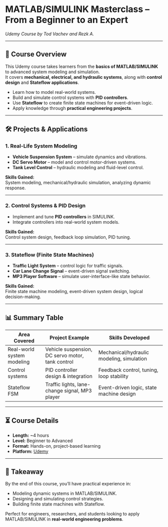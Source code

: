 # MATLAB/SIMULINK Masterclass – From a Beginner to an Expert  
*Udemy Course by Tod Vachev and Rezk A.*

---

## 📌 Course Overview
This Udemy course takes learners from the **basics of MATLAB/SIMULINK** to advanced system modeling and simulation.  
It covers **mechanical, electrical, and hydraulic systems**, along with **control design** and **Stateflow applications**.

- Learn how to model real-world systems.
- Build and simulate control systems with **PID controllers**.
- Use **Stateflow** to create finite state machines for event-driven logic.
- Apply knowledge through **practical engineering projects**.

---

## 🛠️ Projects & Applications

### 1. Real-Life System Modeling
- **Vehicle Suspension System** – simulate dynamics and vibrations.
- **DC Servo Motor** – model and control motor-driven systems.
- **Tank Level Control** – hydraulic modeling and fluid-level control.

**Skills Gained:**  
System modeling, mechanical/hydraulic simulation, analyzing dynamic response.

---

### 2. Control Systems & PID Design
- Implement and tune **PID controllers** in SIMULINK.
- Integrate controllers into real-world system models.

**Skills Gained:**  
Control system design, feedback loop simulation, PID tuning.

---

### 3. Stateflow (Finite State Machines)
- **Traffic Light System** – control logic for traffic signals.  
- **Car Lane Change Signal** – event-driven signal switching.  
- **MP3 Player Software** – simulate user-interface-like state behavior.

**Skills Gained:**  
Finite state machine modeling, event-driven system design, logical decision-making.

---

## 📊 Summary Table

| **Area Covered**           | **Project Example**                                | **Skills Developed**                       |
|-----------------------------|---------------------------------------------------|--------------------------------------------|
| Real-world system modeling  | Vehicle suspension, DC servo motor, tank control  | Mechanical/hydraulic modeling, simulation  |
| Control systems             | PID controller design & integration               | Feedback control, tuning, loop stability   |
| Stateflow FSM               | Traffic lights, lane-change signal, MP3 player    | Event-driven logic, state machine design   |

---

## ⏳ Course Details
- **Length:** ~4 hours  
- **Level:** Beginner to Advanced  
- **Format:** Hands-on, project-based learning  
- **Platform:** [Udemy](https://www.udemy.com/course/simulink)  

---

## 🚀 Takeaway
By the end of this course, you’ll have practical experience in:  
- Modeling dynamic systems in MATLAB/SIMULINK.  
- Designing and simulating control strategies.  
- Building finite state machines with Stateflow.  

Perfect for engineers, researchers, and students looking to apply MATLAB/SIMULINK in **real-world engineering problems**.
